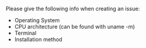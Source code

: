 Please give the following info when creating an issue:

* Operating System
* CPU architecture (can be found with uname -m)
* Terminal
* Installation method
